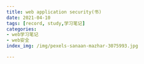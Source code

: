 ```yaml
---
title: web application security(书)
date: 2021-04-10
tags: [record, study,学习笔记]
categories: 
- web学习笔记
- web安全
index_img: /img/pexels-sanaan-mazhar-3075993.jpg

---
```




